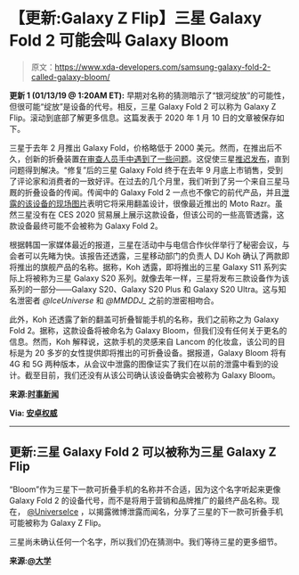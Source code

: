 # 【更新:Galaxy Z Flip】三星 Galaxy Fold 2 可能会叫 Galaxy Bloom

> 原文：<https://www.xda-developers.com/samsung-galaxy-fold-2-called-galaxy-bloom/>

**更新 1 (01/13/19 @ 1:20AM ET):** 早期对名称的猜测暗示了“银河绽放”的可能性，但很可能“绽放”是设备的代号。相反，三星 Galaxy Fold 2 可以称为 Galaxy Z Flip。滚动到底部了解更多信息。这篇发表于 2020 年 1 月 10 日的文章被保存如下。

三星于去年 2 月推出 Galaxy Fold，价格略低于 2000 美元。然而，在推出后不久，创新的折叠装置[在审查人员手中遇到了一些问题](https://www.xda-developers.com/samsung-galaxy-fold-issues-broken/)。这促使三星[推迟发布](https://www.xda-developers.com/samsung-galaxy-fold-launch-delays/)，直到问题得到解决。“修复”后的三星 Galaxy Fold 终于在去年 9 月底上市销售，受到了评论家和消费者的一致好评。在过去的几个月里，我们听到了另一个来自三星马厩的折叠设备的传闻。传闻中的 Galaxy Fold 2 一点也不像它的前代产品，并且[泄露的该设备的现场图片](https://www.xda-developers.com/samsung-galaxy-fold-2-launch-before-galaxy-s11-s20/)表明它将采用翻盖设计，很像最近推出的 Moto Razr。虽然三星没有在 CES 2020 贸易展上展示这款设备，但该公司的一些高管透露，这款设备最终可能不会被称为 Galaxy Fold 2。

根据韩国一家媒体最近的报道，三星在活动中与电信合作伙伴举行了秘密会议，与会者可以先睹为快。该报告还透露，三星移动部门的负责人 DJ Koh 确认了两款即将推出的旗舰产品的名称。据称，Koh 透露，即将推出的三星 Galaxy S11 系列实际上将被称为三星 Galaxy S20 系列。就像去年一样，三星将发布三款设备作为该系列的一部分——Galaxy S20、Galaxy S20 Plus 和 Galaxy S20 Ultra。这与知名泄密者 *@IceUniverse* 和 *@MMDDJ_* 之前的泄密相吻合。

此外，Koh 还透露了新的翻盖可折叠智能手机的名称，我们之前称之为 Galaxy Fold 2。据称，这款设备将被命名为 Galaxy Bloom，但我们没有任何关于更名的信息。然而，Koh 解释说，这款手机的灵感来自 Lancom 的化妆盒，该公司的目标是为 20 多岁的女性提供即将推出的可折叠设备。据报道，Galaxy Bloom 将有 4G 和 5G 两种版本，从会议中泄露的图像证实了我们在以前的泄露中看到的设计。截至目前，我们还没有从该公司确认该设备确实会被称为 Galaxy Bloom。

**来源:[时事新闻](https://www.ajunews.com/view/20200109174600112)**

**Via: [安卓权威](https://www.androidauthority.com/samsung-galaxy-bloom-1073648/)**

* * *

## 更新:三星 Galaxy Fold 2 可以被称为三星 Galaxy Z Flip

“Bloom”作为三星下一款可折叠手机的名称并不合适，因为这个名字听起来更像 Galaxy Fold 2 的设备代号，而不是将用于营销和品牌推广的最终产品名称。现在， [@UniverseIce](https://twitter.com/UniverseIce/status/1216301154297991168) ，以揭露微博泄露而闻名，分享了三星的下一款可折叠手机可能被称为 Galaxy Z Flip。

三星尚未确认任何一个名字，所以我们仍在猜测中。我们等待三星的更多细节。

**来源:[@大学](https://twitter.com/UniverseIce/status/1216301154297991168)**